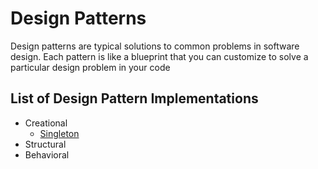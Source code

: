 # Design Patterns

Design patterns are typical solutions to common problems
in software design. Each pattern is like a blueprint
that you can customize to solve a particular
design problem in your code

## List of Design Pattern Implementations

- Creational
  - [Singleton](/SingletonPattern)  
- Structural
- Behavioral
